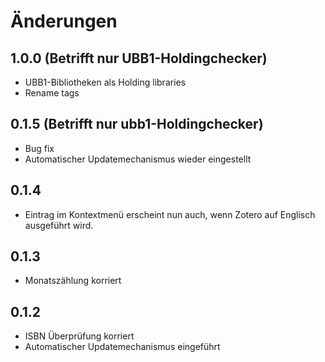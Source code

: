 # Änderungen

## 1.0.0 (Betrifft nur UBB1-Holdingchecker)
- UBB1-Bibliotheken als Holding libraries
- Rename tags

## 0.1.5 (Betrifft nur ubb1-Holdingchecker)
- Bug fix
- Automatischer Updatemechanismus wieder eingestellt

## 0.1.4

- Eintrag im Kontextmenü erscheint nun auch, wenn Zotero auf Englisch ausgeführt wird.


## 0.1.3

- Monatszählung korriert

## 0.1.2
- ISBN Überprüfung korriert
- Automatischer Updatemechanismus eingeführt
